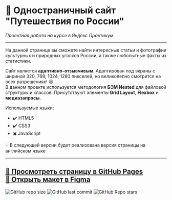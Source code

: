 # :small_orange_diamond: Одностраничный сайт "Путешествия по России"
*Проектная работа на курсе в Яндекс Практикум*
______

На данной странице вы сможете найти интересные статьи и фотографии культурных и природных уголков России, 
а также любопытные факты из статистики.

Сайт является **адаптивно-отзывчивым**. Адаптирован под экраны с шириной 320, 768, 1024, 1280 пикселей,
но великолепно смотрится на всех разрешениях! :smiley:  
В данном проекте используется методология **БЭМ Nested** для файловой структуры и классов. Присутствуют элементы **Grid Layout**, **Flexbox** и **медиазапросы**. 

Используемые языки: 
* :heavy_check_mark: HTML5    
* :heavy_check_mark: CSS3    
* :heavy_multiplication_x: JavaScript  

:bulb: В следующей версии будет реализована версия страницы на английском языке
______

[:link: Просмотреть страницу в GitHub Pages](https://uzornakovre.github.io/russian-travel/)  
[:link: Открыть макет в Figma](https://www.figma.com/file/5S2WSbEFL6awjVWJ0NWL8Q/Sprint-3_-Russia-_-desktop-mobile?node-id=28503%3A0)
------
![GitHub repo size](https://img.shields.io/github/repo-size/uzornakovre/russian-travel?color=yellow&style=flat-square) ![GitHub last commit](https://img.shields.io/github/last-commit/uzornakovre/russian-travel?color=blue&style=flat-square) ![GitHub Repo stars](https://img.shields.io/github/stars/uzornakovre/russian-travel?color=pink&style=flat-square)